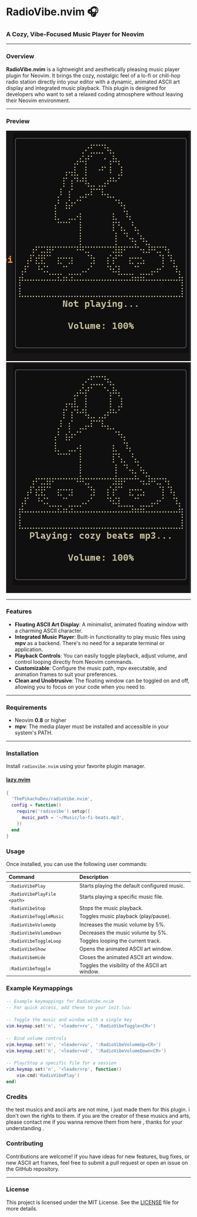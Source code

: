 # **RadioVibe.nvim** 🎧
### **A Cozy, Vibe-Focused Music Player for Neovim**

---

### **Overview**

**RadioVibe.nvim** is a lightweight and aesthetically pleasing music player plugin for Neovim. It brings the cozy, nostalgic feel of a lo-fi or chill-hop radio station directly into your editor with a dynamic, animated ASCII art display and integrated music playback. This plugin is designed for developers who want to set a relaxed coding atmosphere without leaving their Neovim environment.

---

### **Preview**


![preview1](./assets/preview1.png)
![preview2](./assets/preview2.png)

---
### **Features**

-   **Floating ASCII Art Display**: A minimalist, animated floating window with a charming ASCII character.
-   **Integrated Music Player**: Built-in functionality to play music files using **mpv** as a backend. There's no need for a separate terminal or application.
-   **Playback Controls**: You can easily toggle playback, adjust volume, and control looping directly from Neovim commands.
-   **Customizable**: Configure the music path, mpv executable, and animation frames to suit your preferences.
-   **Clean and Unobtrusive**: The floating window can be toggled on and off, allowing you to focus on your code when you need to.

---

### **Requirements**

-   Neovim **0.8** or higher
-   **mpv**: The media player must be installed and accessible in your system's PATH.

---

### **Installation**

Install `radiovibe.nvim` using your favorite plugin manager.

#### **[lazy.nvim](https://github.com/folke/lazy.nvim)**

```lua
{
  'ThePikachuDev/radioVibe.nvim', 
  config = function()
    require('radiovibe').setup({
      music_path = '~/Music/lo-fi-beats.mp3',
    })
  end
}
``` 


### Usage

Once installed, you can use the following user commands:

| Command                     | Description                                     |
| :---                        | :---                                            |
| `:RadioVibePlay`            | Starts playing the default configured music.    |
| `:RadioVibePlayFile <path>` | Starts playing a specific music file.           |
| `:RadioVibeStop`            | Stops the music playback.                       |
| `:RadioVibeToggleMusic`     | Toggles music playback (play/pause).            |
| `:RadioVibeVolumeUp`        | Increases the music volume by 5%.               |
| `:RadioVibeVolumeDown`      | Decreases the music volume by 5%.               |
| `:RadioVibeToggleLoop`      | Toggles looping the current track.              |
| `:RadioVibeShow`            | Opens the animated ASCII art window.            |
| `:RadioVibeHide`            | Closes the animated ASCII art window.           |
| `:RadioVibeToggle`          | Toggles the visibility of the ASCII art window. |


### Example Keymappings

```lua
-- Example keymappings for RadioVibe.nvim
-- For quick access, add these to your init.lua:

-- Toggle the music and window with a single key
vim.keymap.set('n', '<leader>rv', ':RadioVibeToggle<CR>')

-- Bind volume controls
vim.keymap.set('n', '<leader>vu', ':RadioVibeVolumeUp<CR>')
vim.keymap.set('n', '<leader>vd', ':RadioVibeVolumeDown<CR>')

-- Play/Stop a specific file for a session
vim.keymap.set('n', '<leader>rp', function()
    vim.cmd('RadioVibePlay')
end)

```


### Credits
the test musics and ascii arts are not mine, i just made them for this plugin. i don't own the rights to them. if you are the creator of these musics and arts, please contact me if you wanna remove them from here , thanks for your understanding .

### Contributing

Contributions are welcome! If you have ideas for new features, bug fixes, or new ASCII art frames, feel free to submit a pull request or open an issue on the GitHub repository.

---

### **License**

This project is licensed under the MIT License. See the [LICENSE](LICENSE) file for more details.
